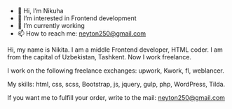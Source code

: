 - 👋 Hi, I’m  Nikuha
- 👀 I’m interested in Frontend development
- 🌱 I’m currently working 
- 📫 How to reach me: neyton250@gmail.com

Hi, my name is Nikita. I am a middle Frontend developer, HTML coder. I am from the capital of Uzbekistan, Tashkent. Now I work freelance.

I work on the following freelance exchanges:
upwork,
Kwork,
fl,
weblancer.

My skills:
html,
css,
scss,
Bootstrap,
js,
jquery,
gulp,
php,
WordPress,
Tilda.

If you want me to fulfill your order, write to the mail: neyton250@gmail.com

